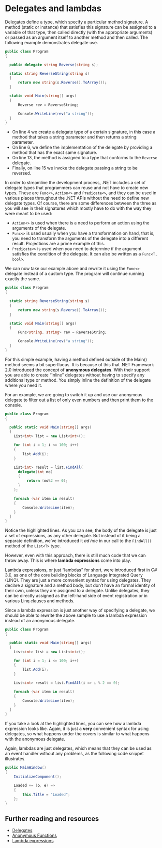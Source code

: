 # Delegates and lambdas

Delegates define a type, which specify a particular method signature. A method (static or instance) that satisfies this signature can be assigned to a variable of that type, then called directly (with the appropriate arguments) or passed as an argument itself to another method and then called. The following example demonstrates delegate use.

```cs
public class Program
{

  public delegate string Reverse(string s);

  static string ReverseString(string s)
  {
      return new string(s.Reverse().ToArray());
  }

  static void Main(string[] args)
  {
      Reverse rev = ReverseString;

      Console.WriteLine(rev("a string"));
  }
}

```

*   On line 4 we create a delegate type of a certain signature, in this case a method that takes a string parameter and then returns a string parameter.
*   On line 6, we define the implementation of the delegate by providing a method that has the exact same signature.
*   On line 13, the method is assigned to a type that conforms to the `Reverse` delegate.
*   Finally, on line 15 we invoke the delegate passing a string to be reversed.

In order to streamline the development process, .NET includes a set of delegate types that programmers can reuse and not have to create new types. These are `Func<>`, `Action<>` and `Predicate<>`, and they can be used in various places throughout the .NET APIs without the need to define new delegate types. Of course, there are some differences between the three as you will see in their signatures which mostly have to do with the way they were meant to be used:

*   `Action<>` is used when there is a need to perform an action using the arguments of the delegate.
*   `Func<>` is used usually when you have a transformation on hand, that is, you need to transform the arguments of the delegate into a different result. Projections are a prime example of this.
*   `Predicate<>` is used when you need to determine if the argument satisfies the condition of the delegate. It can also be written as a `Func<T, bool>`.

We can now take our example above and rewrite it using the `Func<>` delegate instead of a custom type. The program will continue running exactly the same.

```cs
public class Program
{

  static string ReverseString(string s)
  {
      return new string(s.Reverse().ToArray());
  }

  static void Main(string[] args)
  {
      Func<string, string> rev = ReverseString;

      Console.WriteLine(rev("a string"));
  }
}

```

For this simple example, having a method defined outside of the Main() method seems a bit superfluous. It is because of this that .NET Framework 2.0 introduced the concept of **anonymous delegates**. With their support you are able to create “inline” delegates without having to specify any additional type or method. You simply inline the definition of the delegate where you need it.

For an example, we are going to switch it up and use our anonymous delegate to filter out a list of only even numbers and then print them to the console.

```cs
public class Program
{

  public static void Main(string[] args)
  {
    List<int> list = new List<int>();

    for (int i = 1; i <= 100; i++)
    {
        list.Add(i);
    }

    List<int> result = list.FindAll(
      delegate(int no)
      {
          return (no%2 == 0);
      }
    );

    foreach (var item in result)
    {
        Console.WriteLine(item);
    }
  }
}

```

Notice the highlighted lines. As you can see, the body of the delegate is just a set of expressions, as any other delegate. But instead of it being a separate definition, we’ve introduced it _ad hoc_ in our call to the `FindAll()` method of the `List<T>` type.

However, even with this approach, there is still much code that we can throw away. This is where **lambda expressions** come into play.

Lambda expressions, or just “lambdas” for short, were introduced first in C# 3.0, as one of the core building blocks of Language Integrated Query (LINQ). They are just a more convenient syntax for using delegates. They declare a signature and a method body, but don’t have an formal identity of their own, unless they are assigned to a delegate. Unlike delegates, they can be directly assigned as the left-hand side of event registration or in various Linq clauses and methods.

Since a lambda expression is just another way of specifying a delegate, we should be able to rewrite the above sample to use a lambda expression instead of an anonymous delegate.

```cs
public class Program
{

  public static void Main(string[] args)
  {
    List<int> list = new List<int>();

    for (int i = 1; i <= 100; i++)
    {
        list.Add(i);
    }

    List<int> result = list.FindAll(i => i % 2 == 0);

    foreach (var item in result)
    {
        Console.WriteLine(item);
    }
  }
}

```

If you take a look at the highlighted lines, you can see how a lambda expression looks like. Again, it is just a **very** convenient syntax for using delegates, so what happens under the covers is similar to what happens with the anonymous delegate.

Again, lambdas are just delegates, which means that they can be used as an event handler without any problems, as the following code snippet illustrates.

```cs
public MainWindow()
{
    InitializeComponent();

    Loaded += (o, e) =>
    {
        this.Title = "Loaded";
    };
}

```

## Further reading and resources

*   [Delegates](https://msdn.microsoft.com/library/ms173171.aspx)
*   [Anonymous Functions](https://msdn.microsoft.com/library/bb882516.aspx)
*   [Lambda expressions](https://msdn.microsoft.com/library/bb397687.aspx)